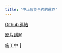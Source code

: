 ```yaml
---
title: "中止智能合約的運作"
---
```


[Github 連結](https://github.com/WeiYun0912/SmartContracts/tree/main/Hack/Denial%20of%20Service)

[影片講解](https://youtu.be/o2v_4BvT11U)

施工中 🚧
